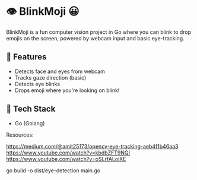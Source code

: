 # 👁️ BlinkMoji 😀

BlinkMoji is a fun computer vision project in Go where you can blink to drop emojis on the screen, powered by webcam input and basic eye-tracking.

## 🚀 Features

- Detects face and eyes from webcam
- Tracks gaze direction (basic)
- Detects eye blinks
- Drops emoji where you're looking on blink!

## 🧰 Tech Stack

- Go (Golang)

Resources: 

https://medium.com/@amit25173/opencv-eye-tracking-aeb4f1b46aa3
https://www.youtube.com/watch?v=kbdbZFT9NQI
https://www.youtube.com/watch?v=oSLrfALoiXE

go build -o dist/eye-detection main.go